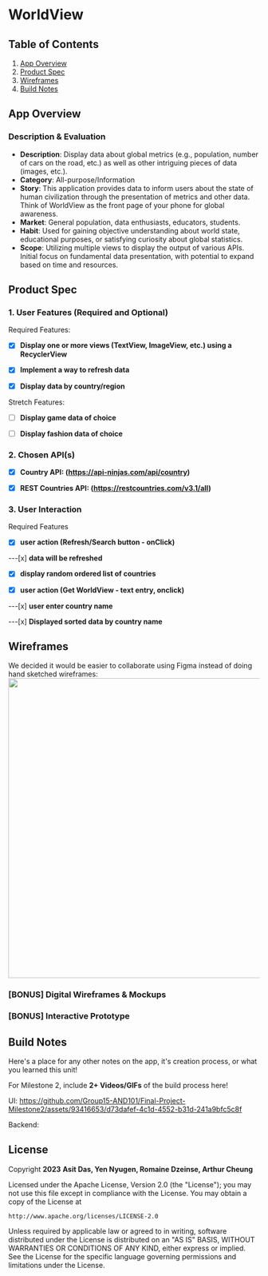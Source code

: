 # **WorldView**

## Table of Contents

1. [App Overview](#App-Overview)
1. [Product Spec](#Product-Spec)
1. [Wireframes](#Wireframes)
1. [Build Notes](#Build-Notes)

## App Overview

### Description & Evaluation
<!-- Evaluation of your app across the following attributes -->

- **Description**: Display data about global metrics (e.g., population, number of cars on the road, etc.) as well as other intriguing pieces of data (images, etc.).
- **Category**: All-purpose/Information
- **Story**: This application provides data to inform users about the state of human civilization through the presentation of metrics and other data. Think of WorldView as the front page of your phone for global awareness.
- **Market**: General population, data enthusiasts, educators, students.
- **Habit**: Used for gaining objective understanding about world state, educational purposes, or satisfying curiosity about global statistics.
- **Scope**: Utilizing multiple views to display the output of various APIs. Initial focus on fundamental data presentation, with potential to expand based on time and resources.
## Product Spec

### 1. User Features (Required and Optional)

Required Features:

-[x] **Display one or more views (TextView, ImageView, etc.) using a RecyclerView**

-[x] **Implement a way to refresh data**

-[x] **Display data by country/region**

Stretch Features:

-[ ] **Display game data of choice**

-[ ] **Display fashion data of choice**

### 2. Chosen API(s)
-[x] **Country API: (https://api-ninjas.com/api/country)**

-[x] **REST Countries API: (https://restcountries.com/v3.1/all)**

### 3. User Interaction

Required Features

-[x] **user action (Refresh/Search button - onClick)**

---[x] **data will be refreshed**

-[x] **display random ordered list of countries**

-[x] **user action (Get WorldView - text entry, onclick)**

---[x] **user enter country name**
    
---[x] **Displayed sorted data by country name**
    
## Wireframes

<!-- Add picture of your hand sketched wireframes in this section -->
We decided it would be easier to collaborate using Figma instead of doing hand sketched wireframes:
<img src="https://i.imgur.com/ZolSfxM.png" width=600>

### [BONUS] Digital Wireframes & Mockups

### [BONUS] Interactive Prototype

## Build Notes

Here's a place for any other notes on the app, it's creation 
process, or what you learned this unit!  

For Milestone 2, include **2+ Videos/GIFs** of the build process here!

UI: 
https://github.com/Group15-AND101/Final-Project-Milestone2/assets/93416653/d73dafef-4c1d-4552-b31d-241a9bfc5c8f

Backend: 



## License

Copyright **2023** **Asit Das, Yen Nyugen, Romaine Dzeinse, Arthur Cheung**

Licensed under the Apache License, Version 2.0 (the "License");
you may not use this file except in compliance with the License.
You may obtain a copy of the License at

    http://www.apache.org/licenses/LICENSE-2.0

Unless required by applicable law or agreed to in writing, software
distributed under the License is distributed on an "AS IS" BASIS,
WITHOUT WARRANTIES OR CONDITIONS OF ANY KIND, either express or implied.
See the License for the specific language governing permissions and
limitations under the License.
